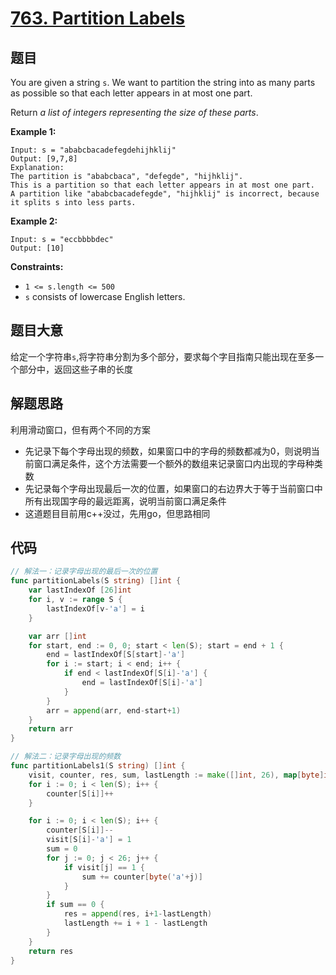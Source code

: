 # [763. Partition Labels](https://leetcode.com/problems/partition-labels/)

## 题目

You are given a string `s`. We want to partition the string into as many parts as possible so that each letter appears in at most one part.

Return *a list of integers representing the size of these parts*.

 

**Example 1:**

```
Input: s = "ababcbacadefegdehijhklij"
Output: [9,7,8]
Explanation:
The partition is "ababcbaca", "defegde", "hijhklij".
This is a partition so that each letter appears in at most one part.
A partition like "ababcbacadefegde", "hijhklij" is incorrect, because it splits s into less parts.
```

**Example 2:**

```
Input: s = "eccbbbbdec"
Output: [10]
```

 

**Constraints:**

- `1 <= s.length <= 500`
- `s` consists of lowercase English letters.

## 题目大意

给定一个字符串`s`,将字符串分割为多个部分，要求每个字目指南只能出现在至多一个部分中，返回这些子串的长度

## 解题思路

利用滑动窗口，但有两个不同的方案

* 先记录下每个字母出现的频数，如果窗口中的字母的频数都减为0，则说明当前窗口满足条件，这个方法需要一个额外的数组来记录窗口内出现的字母种类数
* 先记录每个字母出现最后一次的位置，如果窗口的右边界大于等于当前窗口中所有出现国字母的最远距离，说明当前窗口满足条件
* 这道题目目前用c++没过，先用go，但思路相同

## 代码

````go
// 解法一：记录字母出现的最后一次的位置
func partitionLabels(S string) []int {
	var lastIndexOf [26]int
	for i, v := range S {
		lastIndexOf[v-'a'] = i
	}

	var arr []int
	for start, end := 0, 0; start < len(S); start = end + 1 {
		end = lastIndexOf[S[start]-'a']
		for i := start; i < end; i++ {
			if end < lastIndexOf[S[i]-'a'] {
				end = lastIndexOf[S[i]-'a']
			}
		}
		arr = append(arr, end-start+1)
	}
	return arr
}

// 解法二：记录字母出现的频数
func partitionLabels1(S string) []int {
	visit, counter, res, sum, lastLength := make([]int, 26), map[byte]int{}, []int{}, 0, 0
	for i := 0; i < len(S); i++ {
		counter[S[i]]++
	}

	for i := 0; i < len(S); i++ {
		counter[S[i]]--
		visit[S[i]-'a'] = 1
		sum = 0
		for j := 0; j < 26; j++ {
			if visit[j] == 1 {
				sum += counter[byte('a'+j)]
			}
		}
		if sum == 0 {
			res = append(res, i+1-lastLength)
			lastLength += i + 1 - lastLength
		}
	}
	return res
}

````



